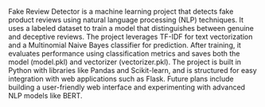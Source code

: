 Fake Review Detector is a machine learning project that detects fake product reviews using natural language processing (NLP) techniques. It uses a labeled dataset to train a model that distinguishes between genuine and deceptive reviews. The project leverages TF-IDF for text vectorization and a Multinomial Naive Bayes classifier for prediction. After training, it evaluates performance using classification metrics and saves both the model (model.pkl) and vectorizer (vectorizer.pkl). The project is built in Python with libraries like Pandas and Scikit-learn, and is structured for easy integration with web applications such as Flask. Future plans include building a user-friendly web interface and experimenting with advanced NLP models like BERT.

